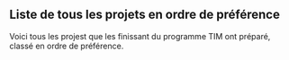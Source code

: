 ## Liste de tous les projets en ordre de préférence 

Voici tous les projest que les finissant du programme TIM ont préparé, classé en ordre de préférence. 

